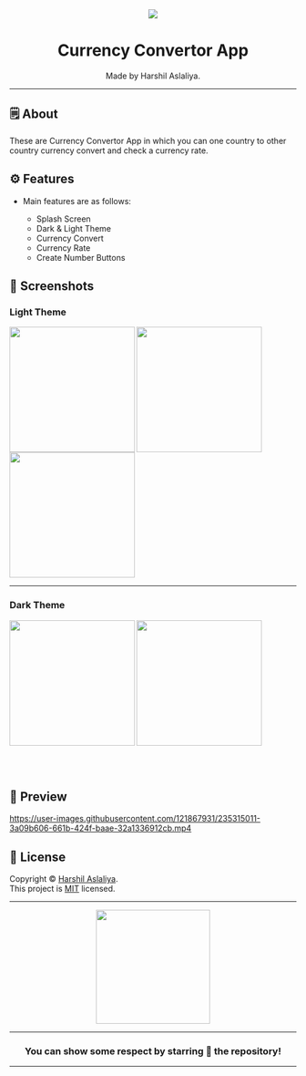 <div align="center">

<img src="https://user-images.githubusercontent.com/121867931/235314441-0fb950a6-976a-4dfe-b4da-96b0433d707d.png">


# **Currency Convertor App**
Made by Harshil Aslaliya.

---

</div>



## 🗒 About

These are Currency Convertor App in which you can one country to other country currency convert and check a currency rate.

## ⚙️ Features

- Main features are as follows:

    - Splash Screen
    - Dark & Light Theme
    - Currency Convert
    - Currency Rate
    - Create Number Buttons
    
## 📲 Screenshots
### Light Theme

<img align="left" src="https://user-images.githubusercontent.com/121867931/235314978-859305ac-2fcf-4d02-b552-da2ef9523bce.jpeg" width="220px">
<img align="left" src="https://user-images.githubusercontent.com/121867931/235314984-5b86a097-4a5e-49f6-979f-b1367f2eed85.jpeg" width="220px">
<img src="https://user-images.githubusercontent.com/121867931/235314990-9b34709f-d992-40d9-a999-4a2e78bd86eb.jpeg" width="220px">

---
### Dark Theme
<img align="left" src="https://user-images.githubusercontent.com/121867931/235315005-b7803779-79c6-497f-b346-d350025a0eb5.jpeg" width="220px">
<img src="https://user-images.githubusercontent.com/121867931/235315008-272a832e-1583-4697-b5f6-e7d099426e1a.jpeg" width="220px">






<br><br>

## 📲 Preview

https://user-images.githubusercontent.com/121867931/235315011-3a09b606-661b-424f-baae-32a1336912cb.mp4

## 📝 License

Copyright © [Harshil Aslaliya](https://github.com/HarshilAslaliya). <br>
This project is [MIT](License.md) licensed.

---
<div align="center">

<img src="https://user-images.githubusercontent.com/121867931/235314571-cc88a05b-0ae1-4362-af33-4d75e0d140fb.png" width="200px" height="200px">


---
### You can show some respect by starring 🌟 the repository!
---

</div>
